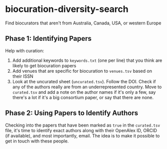 # biocuration-diversity-search

Find biocurators that aren't from Australia, Canada, USA, or western Europe

## Phase 1: Identifying Papers

Help with curation:

1. Add additional keywords to `keywords.txt` (one per line) that you think are likely to get biocuration papers
2. Add venues that are specific for biocuration to `venues.tsv` based on their ISSN
3. Look at the uncurated sheet (`uncurated.tsv`). Follow the DOI. Check if any of the authors really are from an
   underrepresented country. Move to `curated.tsv` and add a note on the author names if it's only a few, say there's a
   lot if it's a big consortium paper, or say that there are none.

## Phase 2: Using Papers to Identify Authors

Checking into the papers that have been marked as `true` in the `curated.tsv` file, it's time to identify
exact authors along with their OpenAlex ID, ORCID (if available), and most importantly, email. The idea
is to make it possible to get in touch with these people.
